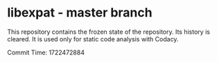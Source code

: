 # libexpat - master branch

This repository contains the frozen state of the repository.
Its history is cleared. It is used only for static code
analysis with Codacy.

Commit Time: 1722472884